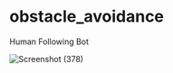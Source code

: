 # obstacle_avoidance
Human Following Bot

![Screenshot (378)](https://github.com/stardust-GS/obstacle_avoidance/assets/89726761/da77a170-6594-4625-b13a-ca67e00d9919)
